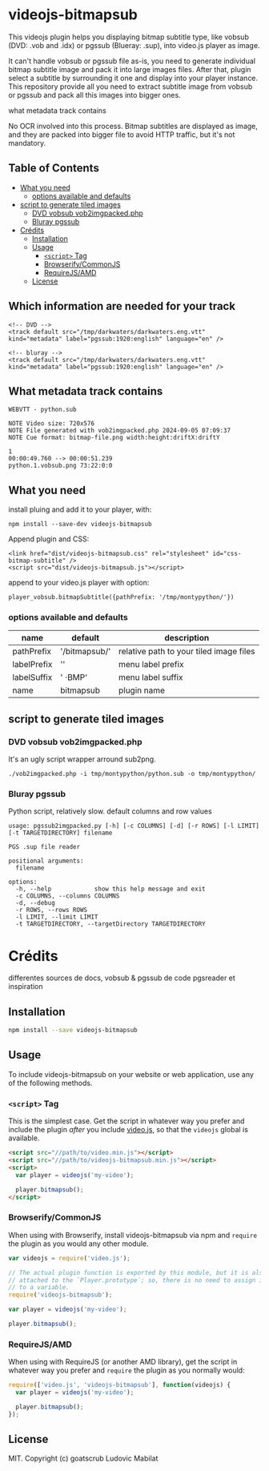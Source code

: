 # videojs-bitmapsub

This videojs plugin helps you displaying bitmap subtitle type, like vobsub (DVD: .vob and .idx) or pgssub (Blueray: .sup), into video.js player as image.

It can't handle vobsub or pgssub file as-is, you need to generate individual bitmap subtitle image and pack it into large images files. After that, plugin select a subtitle by surrounding it one and display into your player instance.  
This repository provide all you need to extract subtitle image from vobsub or pgssub and pack all this images into bigger ones.

what metadata track contains

No OCR involved into this process. Bitmap subtitles are displayed as image, and they are packed into bigger file to avoid HTTP traffic, but it's not mandatory.
## Table of Contents

<!-- START doctoc generated TOC please keep comment here to allow auto update -->
<!-- DON'T EDIT THIS SECTION, INSTEAD RE-RUN doctoc TO UPDATE -->

  - [What you need](#what-you-need)
    - [options available and defaults](#options-available-and-defaults)
  - [script to generate tiled images](#script-to-generate-tiled-images)
    - [DVD vobsub vob2imgpacked.php](#dvd-vobsub-vob2imgpackedphp)
    - [Bluray pgssub](#bluray-pgssub)
- [Crédits](#cr%C3%A9dits)
  - [Installation](#installation)
  - [Usage](#usage)
    - [`<script>` Tag](#script-tag)
    - [Browserify/CommonJS](#browserifycommonjs)
    - [RequireJS/AMD](#requirejsamd)
  - [License](#license)

<!-- END doctoc generated TOC please keep comment here to allow auto update -->

## Which information are needed for your track
```
<!-- DVD -->
<track default src="/tmp/darkwaters/darkwaters.eng.vtt" kind="metadata" label="pgssub:1920:english" language="en" />

<!-- bluray -->
<track default src="/tmp/darkwaters/darkwaters.eng.vtt" kind="metadata" label="pgssub:1920:english" language="en" />
```

## What metadata track contains
```
WEBVTT - python.sub

NOTE Video size: 720x576
NOTE File generated with vob2imgpacked.php 2024-09-05 07:09:37
NOTE Cue format: bitmap-file.png width:height:driftX:driftY

1
00:00:49.760 --> 00:00:51.239
python.1.vobsub.png 73:22:0:0
```
## What you need

install pluing and add it to your player, with:
```
npm install --save-dev videojs-bitmapsub
```

Append plugin and CSS:
```
<link href="dist/videojs-bitmapsub.css" rel="stylesheet" id="css-bitmap-subtitle" />
<script src="dist/videojs-bitmapsub.js"></script>
```
append to your video.js player with option:
```
player_vobsub.bitmapSubtitle({pathPrefix: '/tmp/montypython/'})
```

### options available and defaults

|name|default|description|
|----|---|---|
|pathPrefix|'/bitmapsub/'|relative path to your tiled image files|
|labelPrefix|''|menu label prefix|
|labelSuffix|' ⋅BMP'|menu label suffix|
|name|bitmapsub|plugin name|

## script to generate tiled images
### DVD vobsub vob2imgpacked.php
It's an ugly script wrapper arround sub2png.
```
./vob2imgpacked.php -i tmp/montypython/python.sub -o tmp/montypython/
```
### Bluray pgssub
Python script, relatively slow. default columns and row values
```
usage: pgssub2imgpacked.py [-h] [-c COLUMNS] [-d] [-r ROWS] [-l LIMIT] [-t TARGETDIRECTORY] filename

PGS .sup file reader

positional arguments:
  filename

options:
  -h, --help            show this help message and exit
  -c COLUMNS, --columns COLUMNS
  -d, --debug
  -r ROWS, --rows ROWS
  -l LIMIT, --limit LIMIT
  -t TARGETDIRECTORY, --targetDirectory TARGETDIRECTORY

```

# Crédits
differentes sources de docs, vobsub & pgssub
de code pgsreader et inspiration

## Installation

```sh
npm install --save videojs-bitmapsub
```

## Usage

To include videojs-bitmapsub on your website or web application, use any of the following methods.

### `<script>` Tag

This is the simplest case. Get the script in whatever way you prefer and include the plugin _after_ you include [video.js][videojs], so that the `videojs` global is available.

```html
<script src="//path/to/video.min.js"></script>
<script src="//path/to/videojs-bitmapsub.min.js"></script>
<script>
  var player = videojs('my-video');

  player.bitmapsub();
</script>
```

### Browserify/CommonJS

When using with Browserify, install videojs-bitmapsub via npm and `require` the plugin as you would any other module.

```js
var videojs = require('video.js');

// The actual plugin function is exported by this module, but it is also
// attached to the `Player.prototype`; so, there is no need to assign it
// to a variable.
require('videojs-bitmapsub');

var player = videojs('my-video');

player.bitmapsub();
```

### RequireJS/AMD

When using with RequireJS (or another AMD library), get the script in whatever way you prefer and `require` the plugin as you normally would:

```js
require(['video.js', 'videojs-bitmapsub'], function(videojs) {
  var player = videojs('my-video');

  player.bitmapsub();
});
```

## License

MIT. Copyright (c) goatscrub Ludovic Mabilat


[videojs]: http://videojs.com/
